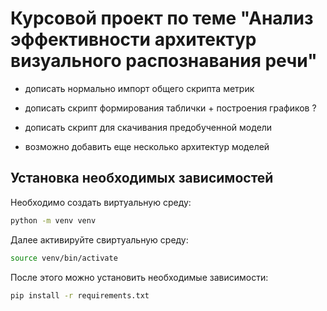 # Курсовой проект по теме "Анализ эффективности архитектур визуального распознавания речи"

- дописать нормально импорт общего скрипта метрик
- дописать скрипт формирования таблички + построения графиков ?
- дописать скрипт для скачивания предобученной модели

- возможно добавить еще несколько архитектур моделей

## Установка необходимых зависимостей
Необходимо создать виртуальную среду:

```bash
python -m venv venv
```

Далее активируйте свиртуальную среду:
```bash
source venv/bin/activate
```

После этого можно установить необходимые зависимости:
```bash
pip install -r requirements.txt
```
